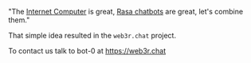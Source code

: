 "The [Internet Computer](https://dfinity.org/foundation/) is great, [Rasa chatbots](https://rasa.com/open-source/) are great, let's combine them."

That simple idea resulted in the `web3r.chat` project.

To contact us talk to bot-0 at https://web3r.chat
